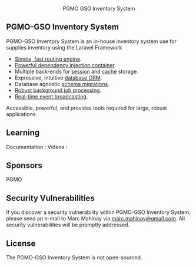 <p align="center">PGMO GSO Inventory System</p>

## PGMO-GSO Inventory System

PGMO-GSO Inventory System is an in-house inventory system use for supplies inventory using the
Laravel Framework
- [Simple, fast routing engine](https://laravel.com/docs/routing).
- [Powerful dependency injection container](https://laravel.com/docs/container).
- Multiple back-ends for [session](https://laravel.com/docs/session) and [cache](https://laravel.com/docs/cache) storage.
- Expressive, intuitive [database ORM](https://laravel.com/docs/eloquent).
- Database agnostic [schema migrations](https://laravel.com/docs/migrations).
- [Robust background job processing](https://laravel.com/docs/queues).
- [Real-time event broadcasting](https://laravel.com/docs/broadcasting).

Accessible, powerful, and provides tools required for large, robust applications.

## Learning

Documentation :
Videos :


## Sponsors

PGMO

## Security Vulnerabilities

If you discover a security vulnerability within PGMO-GSO Inventory System, please send an e-mail to Marc Mahinay via [marc.mahinay@gmail.com](mailto:marc.mahinay@gmail.com). All security vulnerabilities will be promptly addressed.

## License

The PGMO-GSO Inventory System is not open-sourced.
